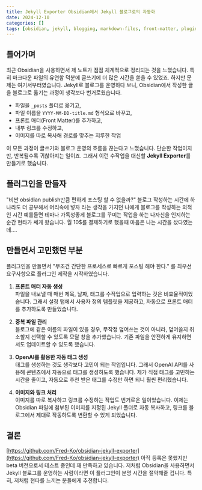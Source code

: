 ```yaml
---
title: Jekyll Exporter Obsidian에서 Jekyll 블로그로의 자동화
date: 2024-12-10
categories: []
tags: [obsidian, jekyll, blogging, markdown-files, front-matter, plugin-development, file-management, openai, automatic-tag-generation, image-and-link-processing]
---
```

## 들어가며

최근 Obsidian을 사용하면서 제 노트가 점점 체계적으로 정리되는 것을 느꼈습니다. 특히 마크다운 파일의 유연함 덕분에 글쓰기에 더 많은 시간을 쏟을 수 있었죠. 하지만 문제는 여기서부터였습니다. Jekyll로 블로그를 운영하다 보니, Obsidian에서 작성한 글을 블로그로 옮기는 과정이 생각보다 번거로웠습니다.

- 파일을 `_posts` 폴더로 옮기고,
- 파일 이름을 `YYYY-MM-DD-title.md` 형식으로 바꾸고,
- 프론트 매터(Front Matter)를 추가하고,
- 내부 링크를 수정하고,
- 이미지를 따로 복사해 경로를 맞추는 지루한 작업

이 모든 과정이 글쓰기와 블로그 운영의 흐름을 끊는다고 느꼈습니다. 단순한 작업이지만, 반복될수록 귀찮아지는 일이죠. 그래서 이런 수작업을 대신할 **Jekyll Exporter**를 만들기로 했습니다.

## **플러그인을 만들자**

"비싼 obsidian publish만큼 편하게 포스팅 할 수 없을까?"  블로그 작성하는 시간에 하나라도 더 공부해서 머리속에 넣자 라는 생각을 가지던 나에게 블로그를 작성하는 외적인 시간 예를들면 테마나 가독성좋게 블로그를 꾸미는 작업을 하는 나자신을 인지하는 순간 현타가 쎄게 왔습니다. 월 10$를 결제하기로 했을때 마음은 나는 시간을 샀다였는데....

## **만들면서 고민했던 부분**

플러그인을 만들면서 "무조건 간단한 프로세스로 빠르게 포스팅 해야 한다." 를 최우선 요구사항으로 플러그인 제작을 시작하였습니다.

1. **프론트 매터 자동 생성**  
    파일을 내보낼 때 매번 제목, 날짜, 태그를 수작업으로 입력하는 것은 비효율적이었습니다. 그래서 설정 탭에서 사용자 정의 템플릿을 제공하고, 자동으로 프론트 매터를 추가하도록 만들었습니다.
    
2. **중복 파일 관리**  
    블로그에 같은 이름의 파일이 있을 경우, 무작정 덮어쓰는 것이 아니라, 덮어쓸지 취소할지 선택할 수 있도록 모달 창을 추가했습니다. 기존 파일을 안전하게 유지하면서도 업데이트할 수 있도록 했습니다.
    
3. **OpenAI를 활용한 자동 태그 생성**  
    태그를 생성하는 것도 생각보다 고민이 되는 작업입니다. 그래서 OpenAI API를 사용해 콘텐츠에서 자동으로 태그를 생성하도록 했습니다. 제가 직접 태그를 고민하는 시간을 줄이고, 자동으로 추천 받은 태그를 수정만 하면 되니 훨씬 편리했습니다.
    
4. **이미지와 링크 처리**  
    이미지를 따로 복사하고 링크를 수정하는 작업도 번거로운 일이었습니다. 이제는 Obsidian 파일에 첨부된 이미지를 지정된 Jekyll 폴더로 자동 복사하고, 링크를 블로그에서 제대로 작동하도록 변환할 수 있게 되었습니다.
    

## **결론**
[https://github.com/Fred-Ko/obsidian-jekyll-exporter](https://github.com/Fred-Ko/obsidian-jekyll-exporter)
아직 등록은 못했지만 beta 버전으로서 테스트 중인데 꽤 만족하고 있습니다. 저처럼 Obsidian을 사용하면서 Jekyll 블로그를 운영하는 사람이라면 이 플러그인이 분명 시간을 절약해줄 겁니다. 특히, 저처럼 현타를 느끼는 분들에게 추천합니다.
